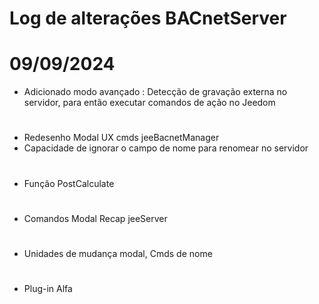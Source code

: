 # Log de alterações BACnetServer


# 09/09/2024
- Adicionado modo avançado : Detecção de gravação externa no servidor, para então executar comandos de ação no Jeedom

# 
- Redesenho Modal UX cmds jeeBacnetManager
- Capacidade de ignorar o campo de nome para renomear no servidor

# 
- Função PostCalculate

# 
- Comandos Modal Recap jeeServer

# 
- Unidades de mudança modal, Cmds de nome

# 
- Plug-in Alfa






